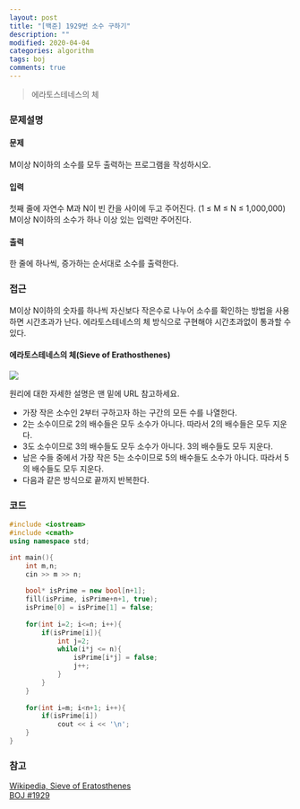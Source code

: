 ```yaml
---
layout: post
title: "[백준] 1929번 소수 구하기"
description: ""
modified: 2020-04-04
categories: algorithm
tags: boj
comments: true
---
```


> 에라토스테네스의 체

### 문제설명

#### 문제
M이상 N이하의 소수를 모두 출력하는 프로그램을 작성하시오.

#### 입력
첫째 줄에 자연수 M과 N이 빈 칸을 사이에 두고 주어진다. (1 ≤ M ≤ N ≤ 1,000,000) M이상 N이하의 소수가 하나 이상 있는 입력만 주어진다.

#### 출력
한 줄에 하나씩, 증가하는 순서대로 소수를 출력한다.
 

### 접근
M이상 N이하의 숫자를 하나씩 자신보다 작은수로 나누어 소수를 확인하는 방법을 사용하면 시간초과가 난다.
에라토스테네스의 체 방식으로 구현해야 시간초과없이 통과할 수 있다.

#### 에라토스테네스의 체(Sieve of Erathosthenes)

<img src="https://www.dropbox.com/s/voxcg8ks5kaxyno/Sieve_of_Eratosthenes_animation.gif?dl=1">

원리에 대한 자세한 설명은 맨 밑에 URL 참고하세요.
-  가장 작은 소수인 2부터 구하고자 하는 구간의 모든 수를 나열한다.
- 2는 소수이므로 2의 배수들은 모두 소수가 아니다. 따라서 2의 배수들은 모두 지운다.
- 3도 소수이므로 3의 배수들도 모두 소수가 아니다. 3의 배수들도 모두 지운다.
- 남은 수들 중에서 가장 작은 5는 소수이므로 5의 배수들도 소수가 아니다. 따라서 5의 배수들도 모두 지운다.
- 다음과 같은 방식으로 끝까지 반복한다.


### 코드
```cpp
#include <iostream>
#include <cmath>
using namespace std;

int main(){
    int m,n;
    cin >> m >> n;
    
    bool* isPrime = new bool[n+1];
    fill(isPrime, isPrime+n+1, true);
    isPrime[0] = isPrime[1] = false;
    
    for(int i=2; i<=n; i++){
    	if(isPrime[i]){
			int j=2;
			while(i*j <= n){
				isPrime[i*j] = false;
				j++;
			}	
		}
	}
	
	for(int i=m; i<n+1; i++){
		if(isPrime[i])
			cout << i << '\n';
	}	
}
```

### 참고
[Wikipedia, Sieve of Eratosthenes](https://en.wikipedia.org/wiki/Sieve_of_Eratosthenes)  
[BOJ #1929](https://www.acmicpc.net/problem/1929)